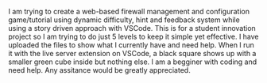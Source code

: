 I am trying to create a web-based firewall management and configuration game/tutorial using dynamic difficulty, hint and feedback system while using a story driven approach with VSCode. This is for a student innovation project so I am trying to do just 5 levels to keep it simple yet effective. I have uploaded the files to show what I currently have and need help. When I run it with the live server extension on VSCode, a black square shows up with a smaller green cube inside but nothing else. I am a begginer with coding and need help. Any assitance would be greatly appreciated.
